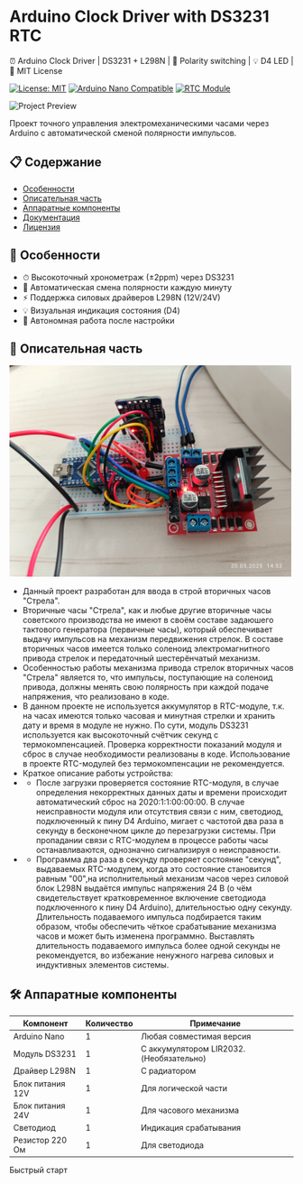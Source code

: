 # Arduino Clock Driver with DS3231 RTC
⏰ Arduino Clock Driver | DS3231 + L298N | 🔄 Polarity switching | 💡 D4 LED | 📜 MIT License

[![License: MIT](https://img.shields.io/badge/License-MIT-yellow.svg)](https://opensource.org/licenses/MIT)
[![Arduino Nano Compatible](https://img.shields.io/badge/Arduino-Nano-00979D?logo=arduino)](https://store.arduino.cc/products/arduino-nano)
[![RTC Module](https://img.shields.io/badge/RTC-DS3231-red)](https://www.analog.com/en/products/ds3231.html)

<img src="./images/clock_photo.jpg" width="400" alt="Project Preview">

Проект точного управления электромеханическими часами через Arduino с автоматической сменой полярности импульсов.

## 📋 Содержание
- [Особенности](#-особенности)
- [Описательная часть](#-описательная-часть)
- [Аппаратные компоненты](#-аппаратные-компоненты)
- [Документация](#-документация)
- [Лицензия](#-лицензия)

## 🌟 Особенности
- ⏱ Высокоточный хронометраж (±2ppm) через DS3231
- 🔄 Автоматическая смена полярности каждую минуту
- ⚡ Поддержка силовых драйверов L298N (12V/24V)
- 💡 Визуальная индикация состояния (D4)
- 📅 Автономная работа после настройки

## 🌟 Описательная часть
[<img src="./images/project_photo.jpg" width="500">](./images/project_photo.jpg)
- Данный проект разработан для ввода в строй вторичных часов "Стрела".
- Вторичные часы "Стрела", как и любые другие вторичные часы советского производства не имеют в своём составе задаюшего тактового генератора (первичные часы), который обеспечивает выдачу импульсов на механизм передвижения стрелок. В составе вторичных часов имеется только соленоид электромагнитного привода стрелок и передаточный шестерёнчатый механизм.
- Особенностью работы механизма привода стрелок вторичных часов "Стрела" является то, что импульсы, поступающие на соленоид привода, должны менять свою полярность при каждой подаче напряжения, что реализовано в коде.
- В данном проекте не используется аккумулятор в RTC-модуле, т.к. на часах имеются только часовая и минутная стрелки и хранить дату и время в модуле не нужно. По сути, модуль DS3231 используется как высокоточный счётчик секунд с термокомпенсацией. Проверка корректности показаний модуля и сброс в случае необходимости  реализованы в коде. Использование в проекте RTC-модулей без термокомпенсации не рекомендуется. 
- Краткое описание работы устройства:
- - После загрузки проверяется состояние RTC-модуля, в случае определения некорректных данных даты и времени происходит автоматический сброс на 2020:1:1:00:00:00. В случае неисправности модуля или отсутствия связи с ним, светодиод, подключенный к пину D4 Arduino, мигает с частотой два раза в секунду в бесконечном цикле до перезагрузки системы. При пропадании связи с RTC-модулем в процессе работы часы останавливаются, однозначно сигнализируя о неисправности. 
- - Программа два раза в секунду проверяет состояние "секунд", выдаваемых RTC-модулем, когда это состояние становится равным "00",на исполнительный механизм часов через силовой блок L298N выдаётся импульс напряжения 24 В (о чём свидетельствует кратковременное включение светодиода подключенного к пину D4 Arduino), длительностью одну секунду. Длительность подаваемого импульса подбирается таким образом, чтобы обеспечить чёткое срабатывание механизма часов и может быть изменена программно. Выставлять длительность подаваемого импульса более одной секунды не рекомендуется, во избежание ненужного нагрева силовых и индуктивных элементов системы.  

## 🛠 Аппаратные компоненты
| Компонент               | Количество | Примечание                                |
|-------------------------|------------|--------------------------------           |
| Arduino Nano            | 1          | Любая совместимая версия                  |
| Модуль DS3231           | 1          | С аккумулятором LIR2032. (Необязательно)  |
| Драйвер L298N           | 1          | С радиатором                              |
| Блок питания 12V        | 1          | Для логической части                      |
| Блок питания 24V        | 1          | Для часового механизма                    |
| Светодиод               | 1          | Индикация срабатывания                    |
| Резистор 220 Ом         | 1          | Для светодиода                            |




Быстрый старт
